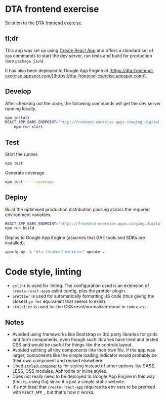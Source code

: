 # DTA frontend exercise

Solution to the [DTA frontend exercise](http://frontend-exercise.apps.staging.digital.gov.au/).

## tl;dr

This app was set up using [Create React App](https://github.com/facebookincubator/create-react-app) and offers a standard set of `npm` commands to start the dev server, run tests and build for production (see `package.json`).

It has also been deployed to Google App Engine at [https://dta-frontend-exercise.appspot.com/](https://dta-frontend-exercise.appspot.com/).

## Develop

After checking out the code, the following commands will get the dev server running locally.

```sh
npm install
REACT_APP_BARS_ENDPOINT="http://frontend-exercise.apps.staging.digital.gov.au/bars" \
    npm run start
```

## Test

Start the runner.

```sh
npm test
```

Generate coverage.

```sh
npm test -- --coverage
```

## Deploy

Build the optimised production distribution passing across the required environment variables.

```sh
REACT_APP_BARS_ENDPOINT="https://frontend-exercise.apps.staging.digital.gov.au/bars" \
npm run build
```

Deploy to Google App Engine (assumes that GAE tools and SDKs are installed).

```sh
appcfg.py -A "dta-frontend-exercise" update .
```

# Code style, linting

- `eslint` is used for linting. The configuration used is an extension of `create-react-app`s eslint config, plus the prettier plugin.
- `prettier` is used for automatically formatting JS code (thus giving the closest `go fmt` equivalent that seems to exist).
- `stylelint` is used for the CSS reset/normalize/reboot in `index.css`.

## Notes

- Avoided using frameworks like Bootstrap or 3rd party libraries for grids and form components, even though such libraries have tried and tested CSS and would be useful for things like the controls layout.
- Avoided splitting all tiny components into their own file. If the app was larger, components like the simple loading indicator would probably be their own component and reused elsewhere.
- Used [`styled-components`](https://github.com/styled-components/styled-components) for styling instead of other options like SASS, LESS, CSS modules, Aphrodite or inline styles.
- Does not really need to be deployed to Google App Engine in this way (that is, using Go) since it's just a simple static website.
- It's not ideal that `create-react-app` requires its env vars to be prefixed with `REACT_APP_`, but that's how it works.